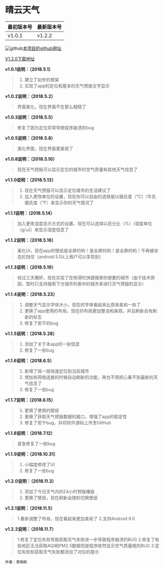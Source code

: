 # 晴云天气

最初版本号 | 最新版本号
--------- |  ---------
v1.0.1    |  v1.2.2

![github](https://www.shouxh.ml/referImg/fluidicon.png)[本项目的github网址](https://github.com/Shouxh/QingYunWeather)

[V1.2.0下载地址](https://pan.baidu.com/s/1QaSRY6jJoqyefTWOeZ-yKg)

**v1.0.1说明：（2018.5.1）**

>1. 建立了初步的框架
>2. 实现了app的定位和基本的天气预报文字显示

**v1.0.2说明：（2018.5.2）**

>界面美化，现在界面不在那么粗糙了

**v1.0.3说明：（2018.5.5）**
>修复了因为定位异常导致程序崩溃的bug

**v1.0.5说明：（2018.5.8）**
>美化界面，现在界面更美观了

**v1.0.8说明：（2018.5.10）**
>现在天气预报可以显示定位的城市的空气质量和其他天气信息了

**v1.1.0说明：（2018.5.13）**

>1. 现在天气预报可以显示定位城市的生活建议了
>2. 加入更改单位的设置，现在你可以自由的选择是以摄氏度（℃）/华氏摄氏度（℉）来显示你的天气情况了

**v1.1.1说明：（2018.5.14）**
>加入更改湿度显示方式的设置，现在可以选择以百分比（%）/湿度单位（g/㎥）来显示湿度信息了

**v1.1.2说明：（2018.5.16）**
>美化UI，现在app的壁纸是全屏的哟！是全屏的哟！是全屏的哟！不再被状态栏挡住（android 5.1以上用户可以享受到）

**v1.1.3说明：（2018.5.19）**
>经过三天爆肝，现在实现了在侧滑栏快捷搜索你想要的城市（由于技术原因，暂时只支持搜索下方城市列表中的城市来进行天气预报的显示）

**v1.1.4说明：（2018.5.23）**

>1. 调整天气显示字体大小，现在的字体看起来比原来柔和一些了
>2. 更换了app使用的布局，现在的布局更加整洁和美观，并且刷新会有刷新的标志
>3. 修复了若干的bug

**v1.1.5说明：（2018.5.28）**

>1. 添加了关于本app的一些信息
>2. 修复了一些bug

**v1.1.6说明：（2018.6.5）**

>1. 新增了摇一摇快速定位到当前城市
>2. 增加有网络连接的时候自动刷新的功能，再也不用担心看不到最新的天气信息了
>3. 修复了一些bug

**v1.1.7说明：（2018.6.15）**

>1. 更换了使用的壁纸
>2. 更换了获取天气预报数据的接口，增强了app的稳定性
>3. 修复了若干bug，并将软件源码上传至GitHub

**v1.1.8说明：（2018.7.12）**

>紧急修复了一些bug

**v1.1.9说明：（2018.10.31）**

>1. 小幅度修改了UI
>2. 修复了一些bug

**v1.2.0说明：（2018.11.3）**

>1. 添加了今日天气内的24小时预报播报
>2. 更换了壁纸，现在刷新会随机切换壁纸

**v1.2.1说明：（2018.11.5）**

>1.重新调整了布局，现在看起来更加柔和了
>2.支持Android 9.0

**v1.2.2说明：（2018.11.7）**

>1.修复了定位失败导致获取天气失败进一步导致程序崩溃的BUG
>2.修复了有些地区无法获取AQI和PM2.5数据但是程序依然显示空气质量框的BUG
>3.定位失败和获取天气失败都添加了对应的提示

 `作者：首相航`